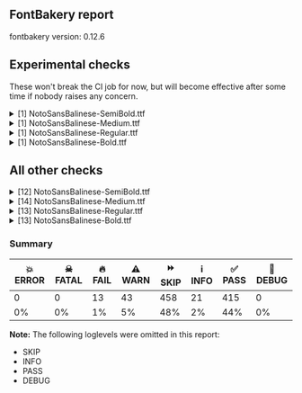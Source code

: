 ## FontBakery report

fontbakery version: 0.12.6



## Experimental checks

These won't break the CI job for now, but will become effective after some time if nobody raises any concern.


<details><summary>[1] NotoSansBalinese-SemiBold.ttf</summary>
<div>
<details>
    <summary>⚠️ <b>WARN</b> Validate location, size and resolution of article images. <a href="https://fontbakery.readthedocs.io/en/stable/fontbakery/checks/googlefonts.article.html#"></a></summary>
    <div>







* ⚠️ **WARN** <p>Family metadata at fonts/NotoSansBalinese/googlefonts/ttf does not have an article.</p>
 [code: lacks-article]



</div>
</details>
</div>
</details>

<details><summary>[1] NotoSansBalinese-Medium.ttf</summary>
<div>
<details>
    <summary>⚠️ <b>WARN</b> Validate location, size and resolution of article images. <a href="https://fontbakery.readthedocs.io/en/stable/fontbakery/checks/googlefonts.article.html#"></a></summary>
    <div>







* ⚠️ **WARN** <p>Family metadata at fonts/NotoSansBalinese/googlefonts/ttf does not have an article.</p>
 [code: lacks-article]



</div>
</details>
</div>
</details>

<details><summary>[1] NotoSansBalinese-Regular.ttf</summary>
<div>
<details>
    <summary>⚠️ <b>WARN</b> Validate location, size and resolution of article images. <a href="https://fontbakery.readthedocs.io/en/stable/fontbakery/checks/googlefonts.article.html#"></a></summary>
    <div>







* ⚠️ **WARN** <p>Family metadata at fonts/NotoSansBalinese/googlefonts/ttf does not have an article.</p>
 [code: lacks-article]



</div>
</details>
</div>
</details>

<details><summary>[1] NotoSansBalinese-Bold.ttf</summary>
<div>
<details>
    <summary>⚠️ <b>WARN</b> Validate location, size and resolution of article images. <a href="https://fontbakery.readthedocs.io/en/stable/fontbakery/checks/googlefonts.article.html#"></a></summary>
    <div>







* ⚠️ **WARN** <p>Family metadata at fonts/NotoSansBalinese/googlefonts/ttf does not have an article.</p>
 [code: lacks-article]



</div>
</details>
</div>
</details>




## All other checks



<details><summary>[12] NotoSansBalinese-SemiBold.ttf</summary>
<div>
<details>
    <summary>🔥 <b>FAIL</b> Checking OS/2 usWinAscent & usWinDescent. <a href="https://fontbakery.readthedocs.io/en/stable/fontbakery/checks/universal.html#"></a></summary>
    <div>







* 🔥 **FAIL** <p>OS/2.usWinAscent value should be equal or greater than 1381, but got 1363 instead</p>
 [code: ascent]



</div>
</details>

<details>
    <summary>🔥 <b>FAIL</b> Shapes languages in all GF glyphsets. <a href="https://fontbakery.readthedocs.io/en/stable/fontbakery/checks/googlefonts.glyphset.html#"></a></summary>
    <div>







* 🔥 **FAIL** <p>GF_Latin_Core glyphset:</p>
<table>
<thead>
<tr>
<th align="left">Language</th>
<th align="left">FAIL messages</th>
</tr>
</thead>
<tbody>
<tr>
<td align="left">nl_Latn (Dutch)</td>
<td align="left">Shaper didn't attach acutecomb to uni0237</td>
</tr>
<tr>
<td align="left">^</td>
<td align="left">Shaper didn't attach acutecomb to J</td>
</tr>
</tbody>
</table>
 [code: failed-language-shaping]



</div>
</details>

<details>
    <summary>🔥 <b>FAIL</b> Check for presence of an ARTICLE.en_us.html file <a href="https://fontbakery.readthedocs.io/en/stable/fontbakery/checks/googlefonts.description.html#"></a></summary>
    <div>







* 🔥 **FAIL** <p>This is a Noto font but it lacks an ARTICLE.en_us.html file.</p>
 [code: missing-article]



* 🔥 **FAIL** <p>This is a Noto font but it lacks a DESCRIPTION.en_us.html file.</p>
 [code: missing-description]



</div>
</details>

<details>
    <summary>⚠️ <b>WARN</b> Check mark characters are in GDEF mark glyph class. <a href="https://fontbakery.readthedocs.io/en/stable/fontbakery/checks/opentype.gdef.html#"></a></summary>
    <div>







* ⚠️ **WARN** <p>The following mark characters could be in the GDEF mark glyph class:
uni1B3C (U+1B3C)</p>
 [code: mark-chars]



</div>
</details>

<details>
    <summary>⚠️ <b>WARN</b> Check if each glyph has the recommended amount of contours. <a href="https://fontbakery.readthedocs.io/en/stable/fontbakery/checks/universal.html#"></a></summary>
    <div>







* ⚠️ **WARN** <p>This check inspects the glyph outlines and detects the total number of contours in each of them. The expected values are infered from the typical ammounts of contours observed in a large collection of reference font families. The divergences listed below may simply indicate a significantly different design on some of your glyphs. On the other hand, some of these may flag actual bugs in the font such as glyphs mapped to an incorrect codepoint. Please consider reviewing the design and codepoint assignment of these to make sure they are correct.</p>
<p>The following glyphs do not have the recommended number of contours:</p>
<pre><code>- Glyph name: aogonek	Contours detected: 3	Expected: 2

- Glyph name: uogonek	Contours detected: 2	Expected: 1

- Glyph name: aogonek	Contours detected: 3	Expected: 2

- Glyph name: uogonek	Contours detected: 2	Expected: 1
</code></pre>
 [code: contour-count]



</div>
</details>

<details>
    <summary>⚠️ <b>WARN</b> Check math signs have the same width. <a href="https://fontbakery.readthedocs.io/en/stable/fontbakery/checks/universal.html#"></a></summary>
    <div>







* ⚠️ **WARN** <p>The most common width is 572 among a set of 6 math glyphs.
The following math glyphs have a different width, though:</p>
<p>Width = 322:
minus</p>
 [code: width-outliers]



</div>
</details>

<details>
    <summary>⚠️ <b>WARN</b> Check font contains no unreachable glyphs <a href="https://fontbakery.readthedocs.io/en/stable/fontbakery/checks/universal.html#"></a></summary>
    <div>







* ⚠️ **WARN** <p>The following glyphs could not be reached by codepoint or substitution rules:</p>
<pre><code>- _128

- cereg2

- cereg3

- cereg5

- nonmarkingreturn

- uni1B1A.2.nya

- uni1B3A.5

- uni1B3E001
</code></pre>
 [code: unreachable-glyphs]



</div>
</details>

<details>
    <summary>⚠️ <b>WARN</b> Do any segments have colinear vectors? <a href="https://fontbakery.readthedocs.io/en/stable/fontbakery/checks/outline.html#"></a></summary>
    <div>







* ⚠️ **WARN** <p>The following glyphs have colinear vectors:</p>
<pre><code>* uni1B16 (U+1B16): L&lt;&lt;1044.0,-10.0&gt;--&lt;1044.0,-10.0&gt;&gt; -&gt; L&lt;&lt;1044.0,-10.0&gt;--&lt;1044.0,-10.0&gt;&gt;

* uni1B16.ra: L&lt;&lt;1295.0,-10.0&gt;--&lt;1295.0,-10.0&gt;&gt; -&gt; L&lt;&lt;1295.0,-10.0&gt;--&lt;1295.0,-10.0&gt;&gt;

* uni1B18 (U+1B18): L&lt;&lt;626.0,-10.0&gt;--&lt;626.0,-10.0&gt;&gt; -&gt; L&lt;&lt;626.0,-10.0&gt;--&lt;626.0,-10.0&gt;&gt;

* uni1B18.ra: L&lt;&lt;910.0,-10.0&gt;--&lt;910.0,-10.0&gt;&gt; -&gt; L&lt;&lt;910.0,-10.0&gt;--&lt;910.0,-10.0&gt;&gt;

* uni1B1B.conj.td: L&lt;&lt;328.0,230.0&gt;--&lt;328.0,230.0&gt;&gt; -&gt; L&lt;&lt;328.0,230.0&gt;--&lt;328.0,230.0&gt;&gt;

* uni1B1E (U+1B1E): L&lt;&lt;368.0,0.0&gt;--&lt;368.0,0.0&gt;&gt; -&gt; L&lt;&lt;368.0,0.0&gt;--&lt;368.0,0.0&gt;&gt;

* uni1B1E.ra: L&lt;&lt;639.0,0.0&gt;--&lt;639.0,0.0&gt;&gt; -&gt; L&lt;&lt;639.0,0.0&gt;--&lt;639.0,0.0&gt;&gt;

* uni1B24 (U+1B24): L&lt;&lt;652.0,546.0&gt;--&lt;652.0,546.0&gt;&gt; -&gt; L&lt;&lt;652.0,546.0&gt;--&lt;652.0,546.0&gt;&gt;

* uni1B24.ra: L&lt;&lt;1004.0,546.0&gt;--&lt;1004.0,546.0&gt;&gt; -&gt; L&lt;&lt;1004.0,546.0&gt;--&lt;1004.0,546.0&gt;&gt;

* uni1B24.td: L&lt;&lt;644.0,546.0&gt;--&lt;644.0,546.0&gt;&gt; -&gt; L&lt;&lt;644.0,546.0&gt;--&lt;644.0,546.0&gt;&gt;

* uni1B2D (U+1B2D): L&lt;&lt;575.0,546.0&gt;--&lt;575.0,546.0&gt;&gt; -&gt; L&lt;&lt;575.0,546.0&gt;--&lt;575.0,546.0&gt;&gt;

* uni1B2D.ra: L&lt;&lt;872.0,546.0&gt;--&lt;872.0,546.0&gt;&gt; -&gt; L&lt;&lt;872.0,546.0&gt;--&lt;872.0,546.0&gt;&gt;

* uni1B2E.td: L&lt;&lt;380.0,0.0&gt;--&lt;380.0,0.0&gt;&gt; -&gt; L&lt;&lt;380.0,0.0&gt;--&lt;380.0,0.0&gt;&gt;
</code></pre>
 [code: found-colinear-vectors]



</div>
</details>

<details>
    <summary>⚠️ <b>WARN</b> Do outlines contain any jaggy segments? <a href="https://fontbakery.readthedocs.io/en/stable/fontbakery/checks/outline.html#"></a></summary>
    <div>







* ⚠️ **WARN** <p>The following glyphs have jaggy segments:</p>
<pre><code>* W (U+0057): B&lt;&lt;258.0,184.5&gt;-&lt;264.0,152.0&gt;-&lt;267.0,127.0&gt;&gt;/B&lt;&lt;267.0,127.0&gt;-&lt;270.0,153.0&gt;-&lt;276.0,185.5&gt;&gt; = 13.424718067808929

* W (U+0057): B&lt;&lt;678.0,183.5&gt;-&lt;684.0,151.0&gt;-&lt;687.0,127.0&gt;&gt;/B&lt;&lt;687.0,127.0&gt;-&lt;690.0,152.0&gt;-&lt;696.0,184.5&gt;&gt; = 13.967789761532726

* Wacute (U+1E82): B&lt;&lt;258.0,184.5&gt;-&lt;264.0,152.0&gt;-&lt;267.0,127.0&gt;&gt;/B&lt;&lt;267.0,127.0&gt;-&lt;270.0,153.0&gt;-&lt;276.0,185.5&gt;&gt; = 13.424718067808929

* Wacute (U+1E82): B&lt;&lt;678.0,183.5&gt;-&lt;684.0,151.0&gt;-&lt;687.0,127.0&gt;&gt;/B&lt;&lt;687.0,127.0&gt;-&lt;690.0,152.0&gt;-&lt;696.0,184.5&gt;&gt; = 13.967789761532726

* Wcircumflex (U+0174): B&lt;&lt;258.0,184.5&gt;-&lt;264.0,152.0&gt;-&lt;267.0,127.0&gt;&gt;/B&lt;&lt;267.0,127.0&gt;-&lt;270.0,153.0&gt;-&lt;276.0,185.5&gt;&gt; = 13.424718067808929

* Wcircumflex (U+0174): B&lt;&lt;678.0,183.5&gt;-&lt;684.0,151.0&gt;-&lt;687.0,127.0&gt;&gt;/B&lt;&lt;687.0,127.0&gt;-&lt;690.0,152.0&gt;-&lt;696.0,184.5&gt;&gt; = 13.967789761532726

* Wdieresis (U+1E84): B&lt;&lt;258.0,184.5&gt;-&lt;264.0,152.0&gt;-&lt;267.0,127.0&gt;&gt;/B&lt;&lt;267.0,127.0&gt;-&lt;270.0,153.0&gt;-&lt;276.0,185.5&gt;&gt; = 13.424718067808929

* Wdieresis (U+1E84): B&lt;&lt;678.0,183.5&gt;-&lt;684.0,151.0&gt;-&lt;687.0,127.0&gt;&gt;/B&lt;&lt;687.0,127.0&gt;-&lt;690.0,152.0&gt;-&lt;696.0,184.5&gt;&gt; = 13.967789761532726

* Wgrave (U+1E80): B&lt;&lt;258.0,184.5&gt;-&lt;264.0,152.0&gt;-&lt;267.0,127.0&gt;&gt;/B&lt;&lt;267.0,127.0&gt;-&lt;270.0,153.0&gt;-&lt;276.0,185.5&gt;&gt; = 13.424718067808929

* Wgrave (U+1E80): B&lt;&lt;678.0,183.5&gt;-&lt;684.0,151.0&gt;-&lt;687.0,127.0&gt;&gt;/B&lt;&lt;687.0,127.0&gt;-&lt;690.0,152.0&gt;-&lt;696.0,184.5&gt;&gt; = 13.967789761532726

* uni1B30.td: B&lt;&lt;758.0,493.5&gt;-&lt;796.0,465.0&gt;-&lt;821.0,414.0&gt;&gt;/L&lt;&lt;821.0,414.0&gt;--&lt;820.0,416.0&gt;&gt; = 0.45113854678600357
</code></pre>
 [code: found-jaggy-segments]



</div>
</details>

<details>
    <summary>⚠️ <b>WARN</b> Ensure soft_dotted characters lose their dot when combined with marks that replace the dot. <a href="https://fontbakery.readthedocs.io/en/stable/fontbakery/checks/shaping.html#"></a></summary>
    <div>







* ⚠️ **WARN** <p>The dot of soft dotted characters used in orthographies <em>must</em> disappear in the following strings: į̀ į́ į̂ į̃ į̄ į̌</p>
<p>The dot of soft dotted characters <em>should</em> disappear in other cases, for example: į̆ į̇ į̈ į̊ į̋ į̦̀ į̦́ į̦̂ į̦̃ į̦̄ į̦̆ į̦̇ į̦̈ į̦̊ į̦̋ į̦̌ į̧̀ į̧́ į̧̂ į̧̃</p>
<p>Your font fully covers the following languages that require the soft-dotted feature: Lithuanian (Latn, 2,357,094 speakers).</p>
<p>Your font does <em>not</em> cover the following languages that require the soft-dotted feature: Mfumte (Latn, 79,000 speakers), Nzakara (Latn, 50,000 speakers), Kpelle, Guinea (Latn, 622,000 speakers), Ejagham (Latn, 120,000 speakers), Igbo (Latn, 27,823,640 speakers), Vute (Latn, 21,000 speakers), Sar (Latn, 500,000 speakers), Dan (Latn, 1,099,244 speakers), Dutch (Latn, 31,709,104 speakers), South Central Banda (Latn, 244,000 speakers), Aghem (Latn, 38,843 speakers), Kom (Latn, 360,685 speakers), Avokaya (Latn, 100,000 speakers), Cicipu (Latn, 44,000 speakers), Makaa (Latn, 221,000 speakers), Lugbara (Latn, 2,200,000 speakers), Southern Kisi (Latn, 360,000 speakers), Ekpeye (Latn, 226,000 speakers), Belarusian (Cyrl, 10,064,517 speakers), Bete-Bendi (Latn, 100,000 speakers), Ma’di (Latn, 584,000 speakers), Gulay (Latn, 250,478 speakers), Navajo (Latn, 166,319 speakers), Mango (Latn, 77,000 speakers), Zapotec (Latn, 490,000 speakers), Mundani (Latn, 34,000 speakers), Ebira (Latn, 2,200,000 speakers), Nateni (Latn, 100,000 speakers), Ijo, Southeast (Latn, 2,471,000 speakers), Fur (Latn, 1,230,163 speakers), Ngbaka (Latn, 1,020,000 speakers), Ukrainian (Cyrl, 29,273,587 speakers), Basaa (Latn, 332,940 speakers), Dii (Latn, 71,000 speakers), Bafut (Latn, 158,146 speakers), Koonzime (Latn, 40,000 speakers), Yala (Latn, 200,000 speakers).</p>
 [code: soft-dotted]



</div>
</details>

<details>
    <summary>⚠️ <b>WARN</b> Check for codepoints not covered by METADATA subsets. <a href="https://fontbakery.readthedocs.io/en/stable/fontbakery/checks/googlefonts.subsets.html#"></a></summary>
    <div>







* ⚠️ **WARN** <p>The following codepoints supported by the font are not covered by
any subsets defined in the font's metadata file, and will never
be served. You can solve this by either manually adding additional
subset declarations to METADATA.pb, or by editing the glyphset
definitions.</p>
<ul>
<li>U+02C7 CARON: try adding one of: yi, tifinagh, canadian-aboriginal</li>
<li>U+02C9 MODIFIER LETTER MACRON: not included in any glyphset definition</li>
<li>U+02D8 BREVE: try adding one of: yi, canadian-aboriginal</li>
<li>U+02D9 DOT ABOVE: try adding one of: yi, canadian-aboriginal</li>
<li>U+02DB OGONEK: try adding one of: yi, canadian-aboriginal</li>
<li>U+02DD DOUBLE ACUTE ACCENT: not included in any glyphset definition</li>
<li>U+0302 COMBINING CIRCUMFLEX ACCENT: try adding one of: tifinagh, cherokee, coptic, math</li>
<li>U+0306 COMBINING BREVE: try adding one of: old-permic, tifinagh</li>
<li>U+0307 COMBINING DOT ABOVE: try adding one of: tifinagh, malayalam, canadian-aboriginal, old-permic, syriac, tai-le, math, coptic</li>
<li>U+030A COMBINING RING ABOVE: try adding syriac</li>
<li>U+030B COMBINING DOUBLE ACUTE ACCENT: try adding one of: osage, cherokee</li>
<li>U+030C COMBINING CARON: try adding one of: cherokee, tai-le</li>
<li>U+0326 COMBINING COMMA BELOW: not included in any glyphset definition</li>
<li>U+0327 COMBINING CEDILLA: not included in any glyphset definition</li>
<li>U+0328 COMBINING OGONEK: not included in any glyphset definition</li>
</ul>
<p>Or you can add the above codepoints to one of the subsets supported by the font: <code>balinese</code>, <code>latin</code>, <code>latin-ext</code></p>
 [code: unreachable-subsetting]



</div>
</details>

<details>
    <summary>⚠️ <b>WARN</b> Ensure fonts have ScriptLangTags declared on the 'meta' table. <a href="https://fontbakery.readthedocs.io/en/stable/fontbakery/checks/googlefonts.meta.html#"></a></summary>
    <div>







* ⚠️ **WARN** <p>This font file does not have a 'meta' table.</p>
 [code: lacks-meta-table]



</div>
</details>
</div>
</details>

<details><summary>[14] NotoSansBalinese-Medium.ttf</summary>
<div>
<details>
    <summary>🔥 <b>FAIL</b> Checking OS/2 usWinAscent & usWinDescent. <a href="https://fontbakery.readthedocs.io/en/stable/fontbakery/checks/universal.html#"></a></summary>
    <div>







* 🔥 **FAIL** <p>OS/2.usWinAscent value should be equal or greater than 1381, but got 1363 instead</p>
 [code: ascent]



</div>
</details>

<details>
    <summary>🔥 <b>FAIL</b> Shapes languages in all GF glyphsets. <a href="https://fontbakery.readthedocs.io/en/stable/fontbakery/checks/googlefonts.glyphset.html#"></a></summary>
    <div>







* 🔥 **FAIL** <p>GF_Latin_Core glyphset:</p>
<table>
<thead>
<tr>
<th align="left">Language</th>
<th align="left">FAIL messages</th>
</tr>
</thead>
<tbody>
<tr>
<td align="left">nl_Latn (Dutch)</td>
<td align="left">Shaper didn't attach acutecomb to uni0237</td>
</tr>
<tr>
<td align="left">^</td>
<td align="left">Shaper didn't attach acutecomb to J</td>
</tr>
</tbody>
</table>
 [code: failed-language-shaping]



</div>
</details>

<details>
    <summary>🔥 <b>FAIL</b> Check for presence of an ARTICLE.en_us.html file <a href="https://fontbakery.readthedocs.io/en/stable/fontbakery/checks/googlefonts.description.html#"></a></summary>
    <div>







* 🔥 **FAIL** <p>This is a Noto font but it lacks an ARTICLE.en_us.html file.</p>
 [code: missing-article]



* 🔥 **FAIL** <p>This is a Noto font but it lacks a DESCRIPTION.en_us.html file.</p>
 [code: missing-description]



</div>
</details>

<details>
    <summary>⚠️ <b>WARN</b> Check mark characters are in GDEF mark glyph class. <a href="https://fontbakery.readthedocs.io/en/stable/fontbakery/checks/opentype.gdef.html#"></a></summary>
    <div>







* ⚠️ **WARN** <p>The following mark characters could be in the GDEF mark glyph class:
uni1B3C (U+1B3C)</p>
 [code: mark-chars]



</div>
</details>

<details>
    <summary>⚠️ <b>WARN</b> Check if each glyph has the recommended amount of contours. <a href="https://fontbakery.readthedocs.io/en/stable/fontbakery/checks/universal.html#"></a></summary>
    <div>







* ⚠️ **WARN** <p>This check inspects the glyph outlines and detects the total number of contours in each of them. The expected values are infered from the typical ammounts of contours observed in a large collection of reference font families. The divergences listed below may simply indicate a significantly different design on some of your glyphs. On the other hand, some of these may flag actual bugs in the font such as glyphs mapped to an incorrect codepoint. Please consider reviewing the design and codepoint assignment of these to make sure they are correct.</p>
<p>The following glyphs do not have the recommended number of contours:</p>
<pre><code>- Glyph name: aogonek	Contours detected: 3	Expected: 2

- Glyph name: uogonek	Contours detected: 2	Expected: 1

- Glyph name: aogonek	Contours detected: 3	Expected: 2

- Glyph name: uogonek	Contours detected: 2	Expected: 1
</code></pre>
 [code: contour-count]



</div>
</details>

<details>
    <summary>⚠️ <b>WARN</b> Check math signs have the same width. <a href="https://fontbakery.readthedocs.io/en/stable/fontbakery/checks/universal.html#"></a></summary>
    <div>







* ⚠️ **WARN** <p>The most common width is 572 among a set of 6 math glyphs.
The following math glyphs have a different width, though:</p>
<p>Width = 322:
minus</p>
 [code: width-outliers]



</div>
</details>

<details>
    <summary>⚠️ <b>WARN</b> Check font contains no unreachable glyphs <a href="https://fontbakery.readthedocs.io/en/stable/fontbakery/checks/universal.html#"></a></summary>
    <div>







* ⚠️ **WARN** <p>The following glyphs could not be reached by codepoint or substitution rules:</p>
<pre><code>- _128

- cereg2

- cereg3

- cereg5

- nonmarkingreturn

- uni1B1A.2.nya

- uni1B3A.5

- uni1B3E001
</code></pre>
 [code: unreachable-glyphs]



</div>
</details>

<details>
    <summary>⚠️ <b>WARN</b> Are there any misaligned on-curve points? <a href="https://fontbakery.readthedocs.io/en/stable/fontbakery/checks/outline.html#"></a></summary>
    <div>







* ⚠️ **WARN** <p>The following glyphs have on-curve points which have potentially incorrect y coordinates:</p>
<pre><code>* uni1B1D (U+1B1D): X=322.0,Y=1.0 (should be at baseline 0?)

* uni1B45 (U+1B45): X=597.0,Y=-2.0 (should be at baseline 0?)

* uni1B48 (U+1B48): X=323.0,Y=2.0 (should be at baseline 0?)

* uni1B5A (U+1B5A): X=134.0,Y=1.0 (should be at baseline 0?)

* uni1B63 (U+1B63): X=163.0,Y=1.5 (should be at baseline 0?)

* uni1B7D (U+1B7D): X=684.0,Y=-0.5 (should be at baseline 0?)

* uni1B341B36: X=-714.0,Y=702.0 (should be at cap-height 700?)

* uni1B341B36: X=-574.5,Y=702.0 (should be at cap-height 700?)

* uni1B341B361B03: X=-755.0,Y=698.0 (should be at cap-height 700?)

* uni1B341B361B03: X=-755.0,Y=698.0 (should be at cap-height 700?)

* uni1B361B00: X=-438.0,Y=699.5 (should be at cap-height 700?)

* uni1B371B00: X=-438.0,Y=699.5 (should be at cap-height 700?)

* uni1B371B03: X=-699.0,Y=698.0 (should be at cap-height 700?)

* uni1B371B03: X=-699.0,Y=698.0 (should be at cap-height 700?)

* uni1B371B03: X=-485.0,Y=699.0 (should be at cap-height 700?)

* uni1B23.conj: X=-160.0,Y=1.0 (should be at baseline 0?)

* uni1B23.conj: X=-60.0,Y=1.0 (should be at baseline 0?)

* uni1B2F.conj.1: X=-160.0,Y=1.0 (should be at baseline 0?)

* uni1B2F.conj.1: X=-60.0,Y=1.0 (should be at baseline 0?)

* uni1B1D.td: X=340.0,Y=1.0 (should be at baseline 0?)

* uni1B45.td: X=590.0,Y=1.0 (should be at baseline 0?)

* uni1B47.td: X=484.0,Y=-1.0 (should be at baseline 0?)

* uni1B1D.ra: X=590.0,Y=1.0 (should be at baseline 0?)

* uni1B45.ra: X=849.0,Y=1.0 (should be at baseline 0?)

* uni1B48.ra: X=592.0,Y=2.0 (should be at baseline 0?)

* uni1E9E (U+1E9E): X=341.0,Y=-1.5 (should be at baseline 0?)

* S (U+0053): X=137.5,Y=-0.5 (should be at baseline 0?)

* Sacute (U+015A): X=137.5,Y=-0.5 (should be at baseline 0?)

* Scaron (U+0160): X=137.5,Y=-0.5 (should be at baseline 0?)

* Scedilla (U+015E): X=137.5,Y=-0.5 (should be at baseline 0?)

* uni0218 (U+0218): X=137.5,Y=-0.5 (should be at baseline 0?)

* a (U+0061): X=188.5,Y=535.5 (should be at x-height 536?)

* abreve (U+0103): X=215.0,Y=698.5 (should be at cap-height 700?)

* abreve (U+0103): X=355.0,Y=699.5 (should be at cap-height 700?)

* ae (U+00E6): X=726.5,Y=-1.0 (should be at baseline 0?)

* at (U+0040): X=553.0,Y=1.0 (should be at baseline 0?)

* breve (U+02D8): X=135.0,Y=698.5 (should be at cap-height 700?)

* breve (U+02D8): X=275.0,Y=699.5 (should be at cap-height 700?)

* uni0306 (U+0306): X=-71.0,Y=698.5 (should be at cap-height 700?)

* uni0306 (U+0306): X=69.0,Y=699.5 (should be at cap-height 700?)

* c (U+0063): X=384.0,Y=-2.0 (should be at baseline 0?)

* cacute (U+0107): X=384.0,Y=-2.0 (should be at baseline 0?)

* ccaron (U+010D): X=384.0,Y=-2.0 (should be at baseline 0?)

* ccedilla (U+00E7): X=384.0,Y=-2.0 (should be at baseline 0?)

* cdotaccent (U+010B): X=384.0,Y=-2.0 (should be at baseline 0?)

* e (U+0065): X=416.0,Y=-1.0 (should be at baseline 0?)

* eacute (U+00E9): X=416.0,Y=-1.0 (should be at baseline 0?)

* ecaron (U+011B): X=416.0,Y=-1.0 (should be at baseline 0?)

* ecircumflex (U+00EA): X=416.0,Y=-1.0 (should be at baseline 0?)

* edieresis (U+00EB): X=416.0,Y=-1.0 (should be at baseline 0?)

* edotaccent (U+0117): X=416.0,Y=-1.0 (should be at baseline 0?)

* egrave (U+00E8): X=416.0,Y=-1.0 (should be at baseline 0?)

* emacron (U+0113): X=416.0,Y=-1.0 (should be at baseline 0?)

* Euro (U+20AC): X=470.5,Y=-1.5 (should be at baseline 0?)

* gbreve (U+011F): X=230.0,Y=698.5 (should be at cap-height 700?)

* gbreve (U+011F): X=370.0,Y=699.5 (should be at cap-height 700?)

* germandbls (U+00DF): X=334.0,Y=-1.5 (should be at baseline 0?)

* nine (U+0039): X=95.0,Y=-1.0 (should be at baseline 0?)

* oe (U+0153): X=799.5,Y=-1.0 (should be at baseline 0?)

* questiondown (U+00BF): X=127.0,Y=1.0 (should be at baseline 0?)

* questiondown (U+00BF): X=27.0,Y=-2.0 (should be at baseline 0?)

* s (U+0073): X=125.0,Y=-1.5 (should be at baseline 0?)

* sacute (U+015B): X=125.0,Y=-1.5 (should be at baseline 0?)

* scaron (U+0161): X=125.0,Y=-1.5 (should be at baseline 0?)

* scedilla (U+015F): X=125.0,Y=-1.5 (should be at baseline 0?)

* uni0219 (U+0219): X=125.0,Y=-1.5 (should be at baseline 0?)

* six (U+0036): X=243.5,Y=699.5 (should be at cap-height 700?)

* three (U+0033): X=136.0,Y=-1.0 (should be at baseline 0?)

* w (U+0077): X=280.0,Y=1.0 (should be at baseline 0?)

* w (U+0077): X=160.0,Y=1.0 (should be at baseline 0?)

* w (U+0077): X=647.0,Y=1.0 (should be at baseline 0?)

* w (U+0077): X=524.0,Y=1.0 (should be at baseline 0?)

* wacute (U+1E83): X=280.0,Y=1.0 (should be at baseline 0?)

* wacute (U+1E83): X=160.0,Y=1.0 (should be at baseline 0?)

* wacute (U+1E83): X=647.0,Y=1.0 (should be at baseline 0?)

* wacute (U+1E83): X=524.0,Y=1.0 (should be at baseline 0?)

* wcircumflex (U+0175): X=280.0,Y=1.0 (should be at baseline 0?)

* wcircumflex (U+0175): X=160.0,Y=1.0 (should be at baseline 0?)

* wcircumflex (U+0175): X=647.0,Y=1.0 (should be at baseline 0?)

* wcircumflex (U+0175): X=524.0,Y=1.0 (should be at baseline 0?)

* wdieresis (U+1E85): X=280.0,Y=1.0 (should be at baseline 0?)

* wdieresis (U+1E85): X=160.0,Y=1.0 (should be at baseline 0?)

* wdieresis (U+1E85): X=647.0,Y=1.0 (should be at baseline 0?)

* wdieresis (U+1E85): X=524.0,Y=1.0 (should be at baseline 0?)

* wgrave (U+1E81): X=280.0,Y=1.0 (should be at baseline 0?)

* wgrave (U+1E81): X=160.0,Y=1.0 (should be at baseline 0?)

* wgrave (U+1E81): X=647.0,Y=1.0 (should be at baseline 0?)

* wgrave (U+1E81): X=524.0,Y=1.0 (should be at baseline 0?)
</code></pre>
 [code: found-misalignments]



</div>
</details>

<details>
    <summary>⚠️ <b>WARN</b> Do any segments have colinear vectors? <a href="https://fontbakery.readthedocs.io/en/stable/fontbakery/checks/outline.html#"></a></summary>
    <div>







* ⚠️ **WARN** <p>The following glyphs have colinear vectors:</p>
<pre><code>* uni1B16 (U+1B16): L&lt;&lt;996.0,-10.0&gt;--&lt;996.0,-10.0&gt;&gt; -&gt; L&lt;&lt;996.0,-10.0&gt;--&lt;996.0,-10.0&gt;&gt;

* uni1B16.ra: L&lt;&lt;1236.0,-10.0&gt;--&lt;1236.0,-10.0&gt;&gt; -&gt; L&lt;&lt;1236.0,-10.0&gt;--&lt;1236.0,-10.0&gt;&gt;

* uni1B1B.conj.td: L&lt;&lt;299.0,242.0&gt;--&lt;299.0,242.0&gt;&gt; -&gt; L&lt;&lt;299.0,242.0&gt;--&lt;299.0,242.0&gt;&gt;

* uni1B1E (U+1B1E): L&lt;&lt;364.0,0.0&gt;--&lt;364.0,0.0&gt;&gt; -&gt; L&lt;&lt;364.0,0.0&gt;--&lt;364.0,0.0&gt;&gt;

* uni1B1E.ra: L&lt;&lt;618.0,0.0&gt;--&lt;618.0,0.0&gt;&gt; -&gt; L&lt;&lt;618.0,0.0&gt;--&lt;618.0,0.0&gt;&gt;

* uni1B24 (U+1B24): L&lt;&lt;641.0,546.0&gt;--&lt;641.0,546.0&gt;&gt; -&gt; L&lt;&lt;641.0,546.0&gt;--&lt;641.0,546.0&gt;&gt;

* uni1B24.ra: L&lt;&lt;973.0,546.0&gt;--&lt;973.0,546.0&gt;&gt; -&gt; L&lt;&lt;973.0,546.0&gt;--&lt;973.0,546.0&gt;&gt;

* uni1B24.td: L&lt;&lt;627.0,546.0&gt;--&lt;627.0,546.0&gt;&gt; -&gt; L&lt;&lt;627.0,546.0&gt;--&lt;627.0,546.0&gt;&gt;

* uni1B29 (U+1B29): L&lt;&lt;368.0,89.0&gt;--&lt;368.0,89.0&gt;&gt; -&gt; L&lt;&lt;368.0,89.0&gt;--&lt;368.0,89.0&gt;&gt;

* uni1B29 (U+1B29): L&lt;&lt;368.0,89.0&gt;--&lt;368.0,89.0&gt;&gt; -&gt; L&lt;&lt;368.0,89.0&gt;--&lt;414.0,89.0&gt;&gt;

* uni1B29.ra: L&lt;&lt;670.0,89.0&gt;--&lt;670.0,89.0&gt;&gt; -&gt; L&lt;&lt;670.0,89.0&gt;--&lt;671.0,89.0&gt;&gt;

* uni1B29.ra: L&lt;&lt;670.0,89.0&gt;--&lt;671.0,89.0&gt;&gt; -&gt; L&lt;&lt;671.0,89.0&gt;--&lt;716.0,89.0&gt;&gt;

* uni1B2D (U+1B2D): L&lt;&lt;566.0,546.0&gt;--&lt;566.0,546.0&gt;&gt; -&gt; L&lt;&lt;566.0,546.0&gt;--&lt;567.0,546.0&gt;&gt;

* uni1B2D (U+1B2D): L&lt;&lt;566.0,546.0&gt;--&lt;567.0,546.0&gt;&gt; -&gt; L&lt;&lt;567.0,546.0&gt;--&lt;567.0,546.0&gt;&gt;

* uni1B2D (U+1B2D): L&lt;&lt;567.0,546.0&gt;--&lt;567.0,546.0&gt;&gt; -&gt; L&lt;&lt;567.0,546.0&gt;--&lt;567.0,546.0&gt;&gt;

* uni1B2D.ra: L&lt;&lt;833.0,546.0&gt;--&lt;833.0,546.0&gt;&gt; -&gt; L&lt;&lt;833.0,546.0&gt;--&lt;834.0,546.0&gt;&gt;

* uni1B2D.ra: L&lt;&lt;833.0,546.0&gt;--&lt;834.0,546.0&gt;&gt; -&gt; L&lt;&lt;834.0,546.0&gt;--&lt;834.0,546.0&gt;&gt;

* uni1B2D.ra: L&lt;&lt;834.0,546.0&gt;--&lt;834.0,546.0&gt;&gt; -&gt; L&lt;&lt;834.0,546.0&gt;--&lt;834.0,546.0&gt;&gt;

* uni1B2E.td: L&lt;&lt;357.0,0.0&gt;--&lt;357.0,0.0&gt;&gt; -&gt; L&lt;&lt;357.0,0.0&gt;--&lt;357.0,0.0&gt;&gt;

* uni1B31.conj.td: L&lt;&lt;374.0,179.0&gt;--&lt;374.0,185.0&gt;&gt; -&gt; L&lt;&lt;374.0,185.0&gt;--&lt;374.0,244.0&gt;&gt;

* uni1B45.td: L&lt;&lt;992.0,263.0&gt;--&lt;992.0,260.0&gt;&gt; -&gt; L&lt;&lt;992.0,260.0&gt;--&lt;992.0,0.0&gt;&gt;
</code></pre>
 [code: found-colinear-vectors]



</div>
</details>

<details>
    <summary>⚠️ <b>WARN</b> Do outlines contain any jaggy segments? <a href="https://fontbakery.readthedocs.io/en/stable/fontbakery/checks/outline.html#"></a></summary>
    <div>







* ⚠️ **WARN** <p>The following glyphs have jaggy segments:</p>
<pre><code>* W (U+0057): B&lt;&lt;476.0,548.5&gt;-&lt;470.0,575.0&gt;-&lt;468.0,587.0&gt;&gt;/B&lt;&lt;468.0,587.0&gt;-&lt;467.0,575.0&gt;-&lt;462.0,548.5&gt;&gt; = 14.22596389875178

* Wacute (U+1E82): B&lt;&lt;476.0,548.5&gt;-&lt;470.0,575.0&gt;-&lt;468.0,587.0&gt;&gt;/B&lt;&lt;468.0,587.0&gt;-&lt;467.0,575.0&gt;-&lt;462.0,548.5&gt;&gt; = 14.22596389875178

* Wcircumflex (U+0174): B&lt;&lt;476.0,548.5&gt;-&lt;470.0,575.0&gt;-&lt;468.0,587.0&gt;&gt;/B&lt;&lt;468.0,587.0&gt;-&lt;467.0,575.0&gt;-&lt;462.0,548.5&gt;&gt; = 14.22596389875178

* Wdieresis (U+1E84): B&lt;&lt;476.0,548.5&gt;-&lt;470.0,575.0&gt;-&lt;468.0,587.0&gt;&gt;/B&lt;&lt;468.0,587.0&gt;-&lt;467.0,575.0&gt;-&lt;462.0,548.5&gt;&gt; = 14.22596389875178

* Wgrave (U+1E80): B&lt;&lt;476.0,548.5&gt;-&lt;470.0,575.0&gt;-&lt;468.0,587.0&gt;&gt;/B&lt;&lt;468.0,587.0&gt;-&lt;467.0,575.0&gt;-&lt;462.0,548.5&gt;&gt; = 14.22596389875178
</code></pre>
 [code: found-jaggy-segments]



</div>
</details>

<details>
    <summary>⚠️ <b>WARN</b> Do outlines contain any semi-vertical or semi-horizontal lines? <a href="https://fontbakery.readthedocs.io/en/stable/fontbakery/checks/outline.html#"></a></summary>
    <div>







* ⚠️ **WARN** <p>The following glyphs have semi-vertical/semi-horizontal lines:</p>
<pre><code>* uni1B23.conj.ya.td: L&lt;&lt;-115.0,-575.0&gt;--&lt;48.0,-574.0&gt;&gt;

* uni1B23.conj.ya.u: L&lt;&lt;-115.0,-575.0&gt;--&lt;48.0,-574.0&gt;&gt;

* uni1B23.conj.ya.uu: L&lt;&lt;-115.0,-575.0&gt;--&lt;48.0,-574.0&gt;&gt;

* uni1B23.conj.ya: L&lt;&lt;-115.0,-575.0&gt;--&lt;48.0,-574.0&gt;&gt;

* uni1B26.conj.ya.td: L&lt;&lt;-115.0,-575.0&gt;--&lt;48.0,-574.0&gt;&gt;

* uni1B26.conj.ya.u: L&lt;&lt;-115.0,-575.0&gt;--&lt;48.0,-574.0&gt;&gt;

* uni1B26.conj.ya.uu: L&lt;&lt;-115.0,-575.0&gt;--&lt;48.0,-574.0&gt;&gt;

* uni1B26.conj.ya: L&lt;&lt;-115.0,-575.0&gt;--&lt;48.0,-574.0&gt;&gt;

* uni1B2C.conj.2: L&lt;&lt;-115.0,-575.0&gt;--&lt;48.0,-574.0&gt;&gt;

* uni1B2C.conj.td.2: L&lt;&lt;-115.0,-575.0&gt;--&lt;48.0,-574.0&gt;&gt;

* uni1B2C.conj.u.2: L&lt;&lt;-115.0,-575.0&gt;--&lt;48.0,-574.0&gt;&gt;

* uni1B2C.conj.uu.2: L&lt;&lt;-115.0,-575.0&gt;--&lt;48.0,-574.0&gt;&gt;

* uni1B2F.conj.2: L&lt;&lt;-323.0,-575.0&gt;--&lt;-160.0,-574.0&gt;&gt;

* uni1B2F.conj.ya.td: L&lt;&lt;-115.0,-575.0&gt;--&lt;48.0,-574.0&gt;&gt;

* uni1B2F.conj.ya.u: L&lt;&lt;-115.0,-575.0&gt;--&lt;48.0,-574.0&gt;&gt;

* uni1B2F.conj.ya.uu: L&lt;&lt;-115.0,-575.0&gt;--&lt;48.0,-574.0&gt;&gt;

* uni1B2F.conj.ya: L&lt;&lt;-115.0,-575.0&gt;--&lt;48.0,-574.0&gt;&gt;

* uni1B49.conj.ya.td: L&lt;&lt;-115.0,-575.0&gt;--&lt;48.0,-574.0&gt;&gt;

* uni1B49.conj.ya.u: L&lt;&lt;-115.0,-575.0&gt;--&lt;48.0,-574.0&gt;&gt;

* uni1B49.conj.ya.uu: L&lt;&lt;-115.0,-575.0&gt;--&lt;48.0,-574.0&gt;&gt;

* uni1B49.conj.ya: L&lt;&lt;-118.0,-575.0&gt;--&lt;45.0,-574.0&gt;&gt;
</code></pre>
 [code: found-semi-vertical]



</div>
</details>

<details>
    <summary>⚠️ <b>WARN</b> Ensure soft_dotted characters lose their dot when combined with marks that replace the dot. <a href="https://fontbakery.readthedocs.io/en/stable/fontbakery/checks/shaping.html#"></a></summary>
    <div>







* ⚠️ **WARN** <p>The dot of soft dotted characters used in orthographies <em>must</em> disappear in the following strings: į̀ į́ į̂ į̃ į̄ į̌</p>
<p>The dot of soft dotted characters <em>should</em> disappear in other cases, for example: į̆ į̇ į̈ į̊ į̋ į̦̀ į̦́ į̦̂ į̦̃ į̦̄ į̦̆ į̦̇ į̦̈ į̦̊ į̦̋ į̦̌ į̧̀ į̧́ į̧̂ į̧̃</p>
<p>Your font fully covers the following languages that require the soft-dotted feature: Lithuanian (Latn, 2,357,094 speakers).</p>
<p>Your font does <em>not</em> cover the following languages that require the soft-dotted feature: Mfumte (Latn, 79,000 speakers), Nzakara (Latn, 50,000 speakers), Kpelle, Guinea (Latn, 622,000 speakers), Ejagham (Latn, 120,000 speakers), Igbo (Latn, 27,823,640 speakers), Vute (Latn, 21,000 speakers), Sar (Latn, 500,000 speakers), Dan (Latn, 1,099,244 speakers), Dutch (Latn, 31,709,104 speakers), South Central Banda (Latn, 244,000 speakers), Aghem (Latn, 38,843 speakers), Kom (Latn, 360,685 speakers), Avokaya (Latn, 100,000 speakers), Cicipu (Latn, 44,000 speakers), Makaa (Latn, 221,000 speakers), Lugbara (Latn, 2,200,000 speakers), Southern Kisi (Latn, 360,000 speakers), Ekpeye (Latn, 226,000 speakers), Belarusian (Cyrl, 10,064,517 speakers), Bete-Bendi (Latn, 100,000 speakers), Ma’di (Latn, 584,000 speakers), Gulay (Latn, 250,478 speakers), Navajo (Latn, 166,319 speakers), Mango (Latn, 77,000 speakers), Zapotec (Latn, 490,000 speakers), Mundani (Latn, 34,000 speakers), Ebira (Latn, 2,200,000 speakers), Nateni (Latn, 100,000 speakers), Ijo, Southeast (Latn, 2,471,000 speakers), Fur (Latn, 1,230,163 speakers), Ngbaka (Latn, 1,020,000 speakers), Ukrainian (Cyrl, 29,273,587 speakers), Basaa (Latn, 332,940 speakers), Dii (Latn, 71,000 speakers), Bafut (Latn, 158,146 speakers), Koonzime (Latn, 40,000 speakers), Yala (Latn, 200,000 speakers).</p>
 [code: soft-dotted]



</div>
</details>

<details>
    <summary>⚠️ <b>WARN</b> Check for codepoints not covered by METADATA subsets. <a href="https://fontbakery.readthedocs.io/en/stable/fontbakery/checks/googlefonts.subsets.html#"></a></summary>
    <div>







* ⚠️ **WARN** <p>The following codepoints supported by the font are not covered by
any subsets defined in the font's metadata file, and will never
be served. You can solve this by either manually adding additional
subset declarations to METADATA.pb, or by editing the glyphset
definitions.</p>
<ul>
<li>U+02C7 CARON: try adding one of: yi, tifinagh, canadian-aboriginal</li>
<li>U+02C9 MODIFIER LETTER MACRON: not included in any glyphset definition</li>
<li>U+02D8 BREVE: try adding one of: yi, canadian-aboriginal</li>
<li>U+02D9 DOT ABOVE: try adding one of: yi, canadian-aboriginal</li>
<li>U+02DB OGONEK: try adding one of: yi, canadian-aboriginal</li>
<li>U+02DD DOUBLE ACUTE ACCENT: not included in any glyphset definition</li>
<li>U+0302 COMBINING CIRCUMFLEX ACCENT: try adding one of: tifinagh, cherokee, coptic, math</li>
<li>U+0306 COMBINING BREVE: try adding one of: old-permic, tifinagh</li>
<li>U+0307 COMBINING DOT ABOVE: try adding one of: tifinagh, malayalam, canadian-aboriginal, old-permic, syriac, tai-le, math, coptic</li>
<li>U+030A COMBINING RING ABOVE: try adding syriac</li>
<li>U+030B COMBINING DOUBLE ACUTE ACCENT: try adding one of: osage, cherokee</li>
<li>U+030C COMBINING CARON: try adding one of: cherokee, tai-le</li>
<li>U+0326 COMBINING COMMA BELOW: not included in any glyphset definition</li>
<li>U+0327 COMBINING CEDILLA: not included in any glyphset definition</li>
<li>U+0328 COMBINING OGONEK: not included in any glyphset definition</li>
</ul>
<p>Or you can add the above codepoints to one of the subsets supported by the font: <code>balinese</code>, <code>latin</code>, <code>latin-ext</code></p>
 [code: unreachable-subsetting]



</div>
</details>

<details>
    <summary>⚠️ <b>WARN</b> Ensure fonts have ScriptLangTags declared on the 'meta' table. <a href="https://fontbakery.readthedocs.io/en/stable/fontbakery/checks/googlefonts.meta.html#"></a></summary>
    <div>







* ⚠️ **WARN** <p>This font file does not have a 'meta' table.</p>
 [code: lacks-meta-table]



</div>
</details>
</div>
</details>

<details><summary>[13] NotoSansBalinese-Regular.ttf</summary>
<div>
<details>
    <summary>🔥 <b>FAIL</b> Checking OS/2 usWinAscent & usWinDescent. <a href="https://fontbakery.readthedocs.io/en/stable/fontbakery/checks/universal.html#"></a></summary>
    <div>







* 🔥 **FAIL** <p>OS/2.usWinAscent value should be equal or greater than 1381, but got 1363 instead</p>
 [code: ascent]



</div>
</details>

<details>
    <summary>🔥 <b>FAIL</b> Check that texts shape as per expectation <a href="https://fontbakery.readthedocs.io/en/stable/fontbakery/checks/shaping.html#"></a></summary>
    <div>







* 🔥 **FAIL** <p>qa/shaping_tests/balinese.json: Expected and actual shaping not matching</p>
<ul>
<li>
<p>Shaping did not match: ᬓ᬴᭄ᬔᬃᬓ᬴ᬃ (Issue #12)</p>
<pre><code>Expected: None
Got     : uni1B13=0+1205|uni1B34=0@-388,-40+0|uni1B14.conj=0+0|uni1B03=0+0|uni1B13=5+1205|uni1B341B03=5@-465,-19+0
</code></pre>
<p>Got: <svg style="height:100px;margin:10px;" xmlns="http://www.w3.org/2000/svg" viewBox="0 -939 2470 2302" transform="matrix(1 0 0 -1 0 0)"> <defs> <path id="g24" d="M60.0,394.0Q60.0,460.0 97.0,503.0Q134.0,546.0 210.0,546.0Q348.0,546.0 348.0,380.0L348.0,244.0L409.0,244.0L409.0,251.0Q409.0,340.0 439.0,406.0Q469.0,472.0 528.5,509.0Q588.0,546.0 677.0,546.0Q758.0,546.0 809.5,516.5Q861.0,487.0 880.0,442.0L880.0,536.0L993.0,536.0Q1145.0,536.0 1145.0,383.0L1145.0,0.0L1064.0,0.0L1064.0,387.0Q1064.0,466.0 991.0,466.0L949.0,466.0L949.0,0.0L868.0,0.0L868.0,236.0Q868.0,347.0 818.5,410.5Q769.0,474.0 676.0,474.0Q582.0,474.0 534.5,412.5Q487.0,351.0 487.0,235.0Q556.0,225.0 608.0,207.5Q660.0,190.0 689.0,160.5Q718.0,131.0 718.0,84.0Q718.0,38.0 686.5,14.0Q655.0,-10.0 611.0,-10.0Q573.0,-10.0 536.0,8.0Q499.0,26.0 470.0,59.0Q454.0,78.0 438.5,107.5Q423.0,137.0 415.0,179.0L348.0,179.0L348.0,104.0Q348.0,51.0 321.0,20.5Q294.0,-10.0 243.0,-10.0Q189.0,-10.0 160.0,21.5Q131.0,53.0 131.0,101.0Q131.0,160.0 172.0,196.5Q213.0,233.0 271.0,240.0L271.0,384.0Q271.0,431.0 255.5,452.5Q240.0,474.0 207.0,474.0Q171.0,474.0 153.5,451.0Q136.0,428.0 136.0,387.0Q136.0,335.0 160.0,269.0L103.0,242.0Q60.0,324.0 60.0,394.0ZM202.0,102.0Q202.0,86.0 210.5,71.5Q219.0,57.0 239.0,57.0Q271.0,57.0 271.0,98.0L271.0,172.0Q202.0,154.0 202.0,102.0ZM496.0,167.0Q503.0,136.0 521.0,111.0Q539.0,86.0 562.5,71.0Q586.0,56.0 608.0,56.0Q625.0,56.0 634.5,64.5Q644.0,73.0 644.0,86.0Q644.0,111.0 607.5,133.0Q571.0,155.0 496.0,167.0Z"/> <path id="g58" d="M-389.0,832.0Q-389.0,849.0 -376.5,861.0Q-364.0,873.0 -347.0,873.0Q-332.0,873.0 -319.0,861.0Q-306.0,849.0 -306.0,832.0Q-306.0,813.0 -319.0,802.0Q-332.0,791.0 -347.0,791.0Q-364.0,791.0 -376.5,802.5Q-389.0,814.0 -389.0,832.0ZM-455.0,716.0Q-455.0,733.0 -442.5,745.0Q-430.0,757.0 -413.0,757.0Q-398.0,757.0 -385.0,745.0Q-372.0,733.0 -372.0,716.0Q-372.0,697.0 -385.0,686.0Q-398.0,675.0 -413.0,675.0Q-430.0,675.0 -442.5,686.5Q-455.0,698.0 -455.0,716.0ZM-321.0,716.0Q-321.0,733.0 -308.5,745.0Q-296.0,757.0 -279.0,757.0Q-264.0,757.0 -251.0,745.0Q-238.0,733.0 -238.0,716.0Q-238.0,697.0 -251.0,686.0Q-264.0,675.0 -279.0,675.0Q-296.0,675.0 -308.5,686.5Q-321.0,698.0 -321.0,716.0Z"/> <path id="g178" d="M-181.0,-435.0L-181.0,-303.0Q-181.0,-233.0 -219.5,-198.5Q-258.0,-164.0 -323.0,-164.0Q-397.0,-164.0 -438.5,-207.5Q-480.0,-251.0 -487.0,-316.0L-482.0,-316.0Q-417.0,-316.0 -366.0,-327.0Q-315.0,-338.0 -285.5,-365.0Q-256.0,-392.0 -256.0,-441.0Q-256.0,-490.0 -289.0,-518.5Q-322.0,-547.0 -376.0,-547.0Q-419.0,-547.0 -457.0,-528.5Q-495.0,-510.0 -521.5,-473.0Q-548.0,-436.0 -556.0,-381.0L-607.0,-381.0L-607.0,-401.0Q-607.0,-477.0 -640.5,-512.0Q-674.0,-547.0 -727.0,-547.0Q-778.0,-547.0 -809.0,-517.5Q-840.0,-488.0 -840.0,-444.0Q-840.0,-392.0 -798.5,-361.0Q-757.0,-330.0 -686.0,-323.0L-686.0,-246.0Q-686.0,-202.0 -702.0,-182.5Q-718.0,-163.0 -748.0,-163.0Q-776.0,-163.0 -791.5,-181.0Q-807.0,-199.0 -807.0,-229.0Q-807.0,-245.0 -803.5,-260.5Q-800.0,-276.0 -796.0,-287.0L-848.0,-310.0Q-858.0,-291.0 -866.5,-266.5Q-875.0,-242.0 -875.0,-214.0Q-875.0,-155.0 -837.5,-123.5Q-800.0,-92.0 -742.0,-92.0Q-680.0,-92.0 -643.5,-127.5Q-607.0,-163.0 -607.0,-236.0L-607.0,-317.0L-557.0,-317.0Q-551.0,-259.0 -523.0,-207.5Q-495.0,-156.0 -444.5,-124.0Q-394.0,-92.0 -320.0,-92.0Q-261.0,-92.0 -211.0,-115.0Q-161.0,-138.0 -130.5,-183.5Q-100.0,-229.0 -100.0,-297.0L-100.0,-433.0Q-100.0,-475.0 -70.0,-475.0Q-42.0,-475.0 -3.5,-437.5Q35.0,-400.0 82.0,-330.0L137.0,-367.0Q82.0,-456.0 29.5,-501.5Q-23.0,-547.0 -81.0,-547.0Q-126.0,-547.0 -153.5,-519.0Q-181.0,-491.0 -181.0,-435.0ZM-464.0,-383.0L-484.0,-383.0Q-475.0,-430.0 -447.0,-456.5Q-419.0,-483.0 -382.0,-483.0Q-354.0,-483.0 -342.5,-470.5Q-331.0,-458.0 -331.0,-442.0Q-331.0,-417.0 -361.5,-400.0Q-392.0,-383.0 -464.0,-383.0ZM-686.0,-411.0L-686.0,-386.0Q-718.0,-391.0 -744.0,-404.5Q-770.0,-418.0 -770.0,-447.0Q-770.0,-462.0 -760.5,-473.0Q-751.0,-484.0 -732.0,-484.0Q-713.0,-484.0 -699.5,-470.0Q-686.0,-456.0 -686.0,-411.0Z"/> <path id="g8" d="M-15.0,624.0Q-197.0,624.0 -304.0,691.0Q-411.0,759.0 -444.0,895.0L-375.0,925.0Q-343.0,804.0 -257.0,742.0Q-213.0,711.0 -153.5,695.0Q-94.0,679.0 -15.0,679.0L-15.0,624.0Z"/> <path id="g144" d="M-439.0,832.0Q-439.0,849.0 -426.5,861.0Q-414.0,873.0 -397.0,873.0Q-382.0,873.0 -369.0,861.0Q-356.0,849.0 -356.0,832.0Q-356.0,813.0 -369.0,802.0Q-382.0,791.0 -397.0,791.0Q-414.0,791.0 -426.5,802.5Q-439.0,814.0 -439.0,832.0ZM-505.0,716.0Q-505.0,733.0 -492.5,745.0Q-480.0,757.0 -463.0,757.0Q-448.0,757.0 -435.0,745.0Q-422.0,733.0 -422.0,716.0Q-422.0,697.0 -435.0,686.0Q-448.0,675.0 -463.0,675.0Q-480.0,675.0 -492.5,686.5Q-505.0,698.0 -505.0,716.0ZM-371.0,716.0Q-371.0,733.0 -358.5,745.0Q-346.0,757.0 -329.0,757.0Q-314.0,757.0 -301.0,745.0Q-288.0,733.0 -288.0,716.0Q-288.0,697.0 -301.0,686.0Q-314.0,675.0 -329.0,675.0Q-346.0,675.0 -358.5,686.5Q-371.0,698.0 -371.0,716.0ZM-28.0,612.0Q-103.0,616.0 -163.0,656.0Q-223.0,696.0 -262.5,761.0Q-302.0,826.0 -315.0,905.0L-244.0,920.0Q-231.0,818.0 -173.5,752.5Q-116.0,687.0 -22.0,668.0L-28.0,612.0Z"/> </defs> <g transform="translate(0,0)"> <use href="#g24"/> </g> <g transform="translate(817,-40)"> <use href="#g58"/> </g> <g transform="translate(1205,0)"> <use href="#g178"/> </g> <g transform="translate(1205,0)"> <use href="#g8"/> </g> <g transform="translate(1205,0)"> <use href="#g24"/> </g> <g transform="translate(1945,-19)"> <use href="#g144"/> </g> </svg></p>
</li>
</ul>
 [code: shaping-regression]



</div>
</details>

<details>
    <summary>🔥 <b>FAIL</b> Shapes languages in all GF glyphsets. <a href="https://fontbakery.readthedocs.io/en/stable/fontbakery/checks/googlefonts.glyphset.html#"></a></summary>
    <div>







* 🔥 **FAIL** <p>GF_Latin_Core glyphset:</p>
<table>
<thead>
<tr>
<th align="left">Language</th>
<th align="left">FAIL messages</th>
</tr>
</thead>
<tbody>
<tr>
<td align="left">nl_Latn (Dutch)</td>
<td align="left">Shaper didn't attach acutecomb to uni0237</td>
</tr>
<tr>
<td align="left">^</td>
<td align="left">Shaper didn't attach acutecomb to J</td>
</tr>
</tbody>
</table>
 [code: failed-language-shaping]



</div>
</details>

<details>
    <summary>🔥 <b>FAIL</b> Check for presence of an ARTICLE.en_us.html file <a href="https://fontbakery.readthedocs.io/en/stable/fontbakery/checks/googlefonts.description.html#"></a></summary>
    <div>







* 🔥 **FAIL** <p>This is a Noto font but it lacks an ARTICLE.en_us.html file.</p>
 [code: missing-article]



* 🔥 **FAIL** <p>This is a Noto font but it lacks a DESCRIPTION.en_us.html file.</p>
 [code: missing-description]



</div>
</details>

<details>
    <summary>⚠️ <b>WARN</b> Check mark characters are in GDEF mark glyph class. <a href="https://fontbakery.readthedocs.io/en/stable/fontbakery/checks/opentype.gdef.html#"></a></summary>
    <div>







* ⚠️ **WARN** <p>The following mark characters could be in the GDEF mark glyph class:
uni1B3C (U+1B3C)</p>
 [code: mark-chars]



</div>
</details>

<details>
    <summary>⚠️ <b>WARN</b> Check if each glyph has the recommended amount of contours. <a href="https://fontbakery.readthedocs.io/en/stable/fontbakery/checks/universal.html#"></a></summary>
    <div>







* ⚠️ **WARN** <p>This check inspects the glyph outlines and detects the total number of contours in each of them. The expected values are infered from the typical ammounts of contours observed in a large collection of reference font families. The divergences listed below may simply indicate a significantly different design on some of your glyphs. On the other hand, some of these may flag actual bugs in the font such as glyphs mapped to an incorrect codepoint. Please consider reviewing the design and codepoint assignment of these to make sure they are correct.</p>
<p>The following glyphs do not have the recommended number of contours:</p>
<pre><code>- Glyph name: aogonek	Contours detected: 3	Expected: 2

- Glyph name: uogonek	Contours detected: 2	Expected: 1

- Glyph name: aogonek	Contours detected: 3	Expected: 2

- Glyph name: uogonek	Contours detected: 2	Expected: 1
</code></pre>
 [code: contour-count]



</div>
</details>

<details>
    <summary>⚠️ <b>WARN</b> Check math signs have the same width. <a href="https://fontbakery.readthedocs.io/en/stable/fontbakery/checks/universal.html#"></a></summary>
    <div>







* ⚠️ **WARN** <p>The most common width is 572 among a set of 6 math glyphs.
The following math glyphs have a different width, though:</p>
<p>Width = 322:
minus</p>
 [code: width-outliers]



</div>
</details>

<details>
    <summary>⚠️ <b>WARN</b> Check font contains no unreachable glyphs <a href="https://fontbakery.readthedocs.io/en/stable/fontbakery/checks/universal.html#"></a></summary>
    <div>







* ⚠️ **WARN** <p>The following glyphs could not be reached by codepoint or substitution rules:</p>
<pre><code>- _128

- cereg2

- cereg3

- cereg5

- nonmarkingreturn

- uni1B1A.2.nya

- uni1B3A.5

- uni1B3E001
</code></pre>
 [code: unreachable-glyphs]



</div>
</details>

<details>
    <summary>⚠️ <b>WARN</b> Do any segments have colinear vectors? <a href="https://fontbakery.readthedocs.io/en/stable/fontbakery/checks/outline.html#"></a></summary>
    <div>







* ⚠️ **WARN** <p>The following glyphs have colinear vectors:</p>
<pre><code>* uni1B16 (U+1B16): L&lt;&lt;948.0,-10.0&gt;--&lt;948.0,-10.0&gt;&gt; -&gt; L&lt;&lt;948.0,-10.0&gt;--&lt;948.0,-10.0&gt;&gt;

* uni1B16.ra: L&lt;&lt;1177.0,-10.0&gt;--&lt;1177.0,-10.0&gt;&gt; -&gt; L&lt;&lt;1177.0,-10.0&gt;--&lt;1177.0,-10.0&gt;&gt;

* uni1B1E (U+1B1E): L&lt;&lt;359.0,0.0&gt;--&lt;359.0,0.0&gt;&gt; -&gt; L&lt;&lt;359.0,0.0&gt;--&lt;359.0,0.0&gt;&gt;

* uni1B1E.ra: L&lt;&lt;596.0,0.0&gt;--&lt;596.0,0.0&gt;&gt; -&gt; L&lt;&lt;596.0,0.0&gt;--&lt;596.0,0.0&gt;&gt;

* uni1B2D (U+1B2D): L&lt;&lt;558.0,546.0&gt;--&lt;558.0,546.0&gt;&gt; -&gt; L&lt;&lt;558.0,546.0&gt;--&lt;558.0,546.0&gt;&gt;

* uni1B2D (U+1B2D): L&lt;&lt;558.0,546.0&gt;--&lt;558.0,546.0&gt;&gt; -&gt; L&lt;&lt;558.0,546.0&gt;--&lt;559.0,546.0&gt;&gt;

* uni1B2D (U+1B2D): L&lt;&lt;558.0,546.0&gt;--&lt;559.0,546.0&gt;&gt; -&gt; L&lt;&lt;559.0,546.0&gt;--&lt;559.0,546.0&gt;&gt;

* uni1B2D.ra: L&lt;&lt;795.0,546.0&gt;--&lt;795.0,546.0&gt;&gt; -&gt; L&lt;&lt;795.0,546.0&gt;--&lt;795.0,546.0&gt;&gt;

* uni1B2D.ra: L&lt;&lt;795.0,546.0&gt;--&lt;795.0,546.0&gt;&gt; -&gt; L&lt;&lt;795.0,546.0&gt;--&lt;796.0,546.0&gt;&gt;

* uni1B2D.ra: L&lt;&lt;795.0,546.0&gt;--&lt;796.0,546.0&gt;&gt; -&gt; L&lt;&lt;796.0,546.0&gt;--&lt;796.0,546.0&gt;&gt;
</code></pre>
 [code: found-colinear-vectors]



</div>
</details>

<details>
    <summary>⚠️ <b>WARN</b> Do outlines contain any jaggy segments? <a href="https://fontbakery.readthedocs.io/en/stable/fontbakery/checks/outline.html#"></a></summary>
    <div>







* ⚠️ **WARN** <p>The following glyphs have jaggy segments:</p>
<pre><code>* uni1B18 (U+1B18): L&lt;&lt;597.0,-10.0&gt;--&lt;597.0,-10.0&gt;&gt;/B&lt;&lt;597.0,-10.0&gt;-&lt;544.0,-9.0&gt;-&lt;500.0,22.0&gt;&gt; = 1.080924186660573

* uni1B18.ra: L&lt;&lt;865.0,-10.0&gt;--&lt;865.0,-10.0&gt;&gt;/B&lt;&lt;865.0,-10.0&gt;-&lt;812.0,-9.0&gt;-&lt;768.0,22.0&gt;&gt; = 1.080924186660573

* uni1B3A.3: B&lt;&lt;-34.5,-784.0&gt;-&lt;-75.0,-817.0&gt;-&lt;-149.0,-826.0&gt;&gt;/L&lt;&lt;-149.0,-826.0&gt;--&lt;-149.0,-826.0&gt;&gt; = 6.934348901269559

* uni1B3A.3: L&lt;&lt;-149.0,-826.0&gt;--&lt;-149.0,-826.0&gt;&gt;/B&lt;&lt;-149.0,-826.0&gt;-&lt;-175.0,-829.0&gt;-&lt;-203.0,-829.0&gt;&gt; = 6.581944655178027

* uni1B3A.5: B&lt;&lt;-34.5,-784.0&gt;-&lt;-75.0,-817.0&gt;-&lt;-149.0,-826.0&gt;&gt;/L&lt;&lt;-149.0,-826.0&gt;--&lt;-149.0,-826.0&gt;&gt; = 6.934348901269559

* uni1B3A.5: L&lt;&lt;-149.0,-826.0&gt;--&lt;-149.0,-826.0&gt;&gt;/B&lt;&lt;-149.0,-826.0&gt;-&lt;-175.0,-829.0&gt;-&lt;-203.0,-829.0&gt;&gt; = 6.581944655178027
</code></pre>
 [code: found-jaggy-segments]



</div>
</details>

<details>
    <summary>⚠️ <b>WARN</b> Ensure soft_dotted characters lose their dot when combined with marks that replace the dot. <a href="https://fontbakery.readthedocs.io/en/stable/fontbakery/checks/shaping.html#"></a></summary>
    <div>







* ⚠️ **WARN** <p>The dot of soft dotted characters used in orthographies <em>must</em> disappear in the following strings: į̀ į́ į̂ į̃ į̄ į̌</p>
<p>The dot of soft dotted characters <em>should</em> disappear in other cases, for example: į̆ į̇ į̈ į̊ į̋ į̦̀ į̦́ į̦̂ į̦̃ į̦̄ į̦̆ į̦̇ į̦̈ į̦̊ į̦̋ į̦̌ į̧̀ į̧́ į̧̂ į̧̃</p>
<p>Your font fully covers the following languages that require the soft-dotted feature: Lithuanian (Latn, 2,357,094 speakers).</p>
<p>Your font does <em>not</em> cover the following languages that require the soft-dotted feature: Mfumte (Latn, 79,000 speakers), Nzakara (Latn, 50,000 speakers), Kpelle, Guinea (Latn, 622,000 speakers), Ejagham (Latn, 120,000 speakers), Igbo (Latn, 27,823,640 speakers), Vute (Latn, 21,000 speakers), Sar (Latn, 500,000 speakers), Dan (Latn, 1,099,244 speakers), Dutch (Latn, 31,709,104 speakers), South Central Banda (Latn, 244,000 speakers), Aghem (Latn, 38,843 speakers), Kom (Latn, 360,685 speakers), Avokaya (Latn, 100,000 speakers), Cicipu (Latn, 44,000 speakers), Makaa (Latn, 221,000 speakers), Lugbara (Latn, 2,200,000 speakers), Southern Kisi (Latn, 360,000 speakers), Ekpeye (Latn, 226,000 speakers), Belarusian (Cyrl, 10,064,517 speakers), Bete-Bendi (Latn, 100,000 speakers), Ma’di (Latn, 584,000 speakers), Gulay (Latn, 250,478 speakers), Navajo (Latn, 166,319 speakers), Mango (Latn, 77,000 speakers), Zapotec (Latn, 490,000 speakers), Mundani (Latn, 34,000 speakers), Ebira (Latn, 2,200,000 speakers), Nateni (Latn, 100,000 speakers), Ijo, Southeast (Latn, 2,471,000 speakers), Fur (Latn, 1,230,163 speakers), Ngbaka (Latn, 1,020,000 speakers), Ukrainian (Cyrl, 29,273,587 speakers), Basaa (Latn, 332,940 speakers), Dii (Latn, 71,000 speakers), Bafut (Latn, 158,146 speakers), Koonzime (Latn, 40,000 speakers), Yala (Latn, 200,000 speakers).</p>
 [code: soft-dotted]



</div>
</details>

<details>
    <summary>⚠️ <b>WARN</b> Check for codepoints not covered by METADATA subsets. <a href="https://fontbakery.readthedocs.io/en/stable/fontbakery/checks/googlefonts.subsets.html#"></a></summary>
    <div>







* ⚠️ **WARN** <p>The following codepoints supported by the font are not covered by
any subsets defined in the font's metadata file, and will never
be served. You can solve this by either manually adding additional
subset declarations to METADATA.pb, or by editing the glyphset
definitions.</p>
<ul>
<li>U+02C7 CARON: try adding one of: yi, tifinagh, canadian-aboriginal</li>
<li>U+02C9 MODIFIER LETTER MACRON: not included in any glyphset definition</li>
<li>U+02D8 BREVE: try adding one of: yi, canadian-aboriginal</li>
<li>U+02D9 DOT ABOVE: try adding one of: yi, canadian-aboriginal</li>
<li>U+02DB OGONEK: try adding one of: yi, canadian-aboriginal</li>
<li>U+02DD DOUBLE ACUTE ACCENT: not included in any glyphset definition</li>
<li>U+0302 COMBINING CIRCUMFLEX ACCENT: try adding one of: tifinagh, cherokee, coptic, math</li>
<li>U+0306 COMBINING BREVE: try adding one of: old-permic, tifinagh</li>
<li>U+0307 COMBINING DOT ABOVE: try adding one of: tifinagh, malayalam, canadian-aboriginal, old-permic, syriac, tai-le, math, coptic</li>
<li>U+030A COMBINING RING ABOVE: try adding syriac</li>
<li>U+030B COMBINING DOUBLE ACUTE ACCENT: try adding one of: osage, cherokee</li>
<li>U+030C COMBINING CARON: try adding one of: cherokee, tai-le</li>
<li>U+0326 COMBINING COMMA BELOW: not included in any glyphset definition</li>
<li>U+0327 COMBINING CEDILLA: not included in any glyphset definition</li>
<li>U+0328 COMBINING OGONEK: not included in any glyphset definition</li>
</ul>
<p>Or you can add the above codepoints to one of the subsets supported by the font: <code>balinese</code>, <code>latin</code>, <code>latin-ext</code></p>
 [code: unreachable-subsetting]



</div>
</details>

<details>
    <summary>⚠️ <b>WARN</b> Ensure fonts have ScriptLangTags declared on the 'meta' table. <a href="https://fontbakery.readthedocs.io/en/stable/fontbakery/checks/googlefonts.meta.html#"></a></summary>
    <div>







* ⚠️ **WARN** <p>This font file does not have a 'meta' table.</p>
 [code: lacks-meta-table]



</div>
</details>
</div>
</details>

<details><summary>[13] NotoSansBalinese-Bold.ttf</summary>
<div>
<details>
    <summary>🔥 <b>FAIL</b> Checking OS/2 usWinAscent & usWinDescent. <a href="https://fontbakery.readthedocs.io/en/stable/fontbakery/checks/universal.html#"></a></summary>
    <div>







* 🔥 **FAIL** <p>OS/2.usWinAscent value should be equal or greater than 1381, but got 1363 instead</p>
 [code: ascent]



</div>
</details>

<details>
    <summary>🔥 <b>FAIL</b> Shapes languages in all GF glyphsets. <a href="https://fontbakery.readthedocs.io/en/stable/fontbakery/checks/googlefonts.glyphset.html#"></a></summary>
    <div>







* 🔥 **FAIL** <p>GF_Latin_Core glyphset:</p>
<table>
<thead>
<tr>
<th align="left">Language</th>
<th align="left">FAIL messages</th>
</tr>
</thead>
<tbody>
<tr>
<td align="left">nl_Latn (Dutch)</td>
<td align="left">Shaper didn't attach acutecomb to uni0237</td>
</tr>
<tr>
<td align="left">^</td>
<td align="left">Shaper didn't attach acutecomb to J</td>
</tr>
</tbody>
</table>
 [code: failed-language-shaping]



</div>
</details>

<details>
    <summary>🔥 <b>FAIL</b> Check for presence of an ARTICLE.en_us.html file <a href="https://fontbakery.readthedocs.io/en/stable/fontbakery/checks/googlefonts.description.html#"></a></summary>
    <div>







* 🔥 **FAIL** <p>This is a Noto font but it lacks an ARTICLE.en_us.html file.</p>
 [code: missing-article]



* 🔥 **FAIL** <p>This is a Noto font but it lacks a DESCRIPTION.en_us.html file.</p>
 [code: missing-description]



</div>
</details>

<details>
    <summary>⚠️ <b>WARN</b> Check mark characters are in GDEF mark glyph class. <a href="https://fontbakery.readthedocs.io/en/stable/fontbakery/checks/opentype.gdef.html#"></a></summary>
    <div>







* ⚠️ **WARN** <p>The following mark characters could be in the GDEF mark glyph class:
uni1B3C (U+1B3C)</p>
 [code: mark-chars]



</div>
</details>

<details>
    <summary>⚠️ <b>WARN</b> Check if each glyph has the recommended amount of contours. <a href="https://fontbakery.readthedocs.io/en/stable/fontbakery/checks/universal.html#"></a></summary>
    <div>







* ⚠️ **WARN** <p>This check inspects the glyph outlines and detects the total number of contours in each of them. The expected values are infered from the typical ammounts of contours observed in a large collection of reference font families. The divergences listed below may simply indicate a significantly different design on some of your glyphs. On the other hand, some of these may flag actual bugs in the font such as glyphs mapped to an incorrect codepoint. Please consider reviewing the design and codepoint assignment of these to make sure they are correct.</p>
<p>The following glyphs do not have the recommended number of contours:</p>
<pre><code>- Glyph name: aogonek	Contours detected: 3	Expected: 2

- Glyph name: uogonek	Contours detected: 2	Expected: 1

- Glyph name: aogonek	Contours detected: 3	Expected: 2

- Glyph name: uogonek	Contours detected: 2	Expected: 1
</code></pre>
 [code: contour-count]



</div>
</details>

<details>
    <summary>⚠️ <b>WARN</b> Check math signs have the same width. <a href="https://fontbakery.readthedocs.io/en/stable/fontbakery/checks/universal.html#"></a></summary>
    <div>







* ⚠️ **WARN** <p>The most common width is 572 among a set of 6 math glyphs.
The following math glyphs have a different width, though:</p>
<p>Width = 322:
minus</p>
 [code: width-outliers]



</div>
</details>

<details>
    <summary>⚠️ <b>WARN</b> Check font contains no unreachable glyphs <a href="https://fontbakery.readthedocs.io/en/stable/fontbakery/checks/universal.html#"></a></summary>
    <div>







* ⚠️ **WARN** <p>The following glyphs could not be reached by codepoint or substitution rules:</p>
<pre><code>- _128

- cereg2

- cereg3

- cereg5

- nonmarkingreturn

- uni1B1A.2.nya

- uni1B3A.5

- uni1B3E001
</code></pre>
 [code: unreachable-glyphs]



</div>
</details>

<details>
    <summary>⚠️ <b>WARN</b> Are there any misaligned on-curve points? <a href="https://fontbakery.readthedocs.io/en/stable/fontbakery/checks/outline.html#"></a></summary>
    <div>







* ⚠️ **WARN** <p>The following glyphs have on-curve points which have potentially incorrect y coordinates:</p>
<pre><code>* uni1B14 (U+1B14): X=1089.0,Y=-1.0 (should be at baseline 0?)

* uni1B1D (U+1B1D): X=576.0,Y=1.0 (should be at baseline 0?)

* uni1B1D (U+1B1D): X=296.0,Y=2.0 (should be at baseline 0?)

* uni1B1F (U+1B1F): X=410.5,Y=1.0 (should be at baseline 0?)

* uni1B2F (U+1B2F): X=493.5,Y=0.5 (should be at baseline 0?)

* uni1B48 (U+1B48): X=325.0,Y=2.0 (should be at baseline 0?)

* uni1B57 (U+1B57): X=964.0,Y=701.0 (should be at cap-height 700?)

* uni1B63 (U+1B63): X=79.5,Y=2.0 (should be at baseline 0?)

* uni1B361B00: X=-229.0,Y=698.5 (should be at cap-height 700?)

* uni1B361B00: X=-321.0,Y=699.0 (should be at cap-height 700?)

* uni1B361B03: X=-555.0,Y=698.0 (should be at cap-height 700?)

* uni1B371B00: X=-229.0,Y=698.5 (should be at cap-height 700?)

* uni1B371B00: X=-321.0,Y=699.0 (should be at cap-height 700?)

* uni1B371B00: X=-251.0,Y=701.0 (should be at cap-height 700?)

* uni1B23.conj: X=-197.0,Y=1.0 (should be at baseline 0?)

* uni1B23.conj: X=-60.0,Y=1.0 (should be at baseline 0?)

* uni1B2F.conj.1: X=-197.0,Y=1.0 (should be at baseline 0?)

* uni1B2F.conj.1: X=-60.0,Y=1.0 (should be at baseline 0?)

* uni1B19.td: X=701.0,Y=1.0 (should be at baseline 0?)

* uni1B1D.td: X=631.0,Y=2.0 (should be at baseline 0?)

* uni1B1D.td: X=355.0,Y=2.0 (should be at baseline 0?)

* uni1B22.td: X=487.5,Y=0.5 (should be at baseline 0?)

* uni1B2E.td: X=406.0,Y=1.0 (should be at baseline 0?)

* uni1B2F.td: X=542.5,Y=0.5 (should be at baseline 0?)

* uni1B49.td: X=486.0,Y=-1.0 (should be at baseline 0?)

* uni1B14.ra: X=1384.0,Y=-1.0 (should be at baseline 0?)

* uni1B1B.ra: X=1061.0,Y=-1.0 (should be at baseline 0?)

* uni1B1D.ra: X=883.0,Y=1.0 (should be at baseline 0?)

* uni1B1D.ra: X=603.0,Y=2.0 (should be at baseline 0?)

* uni1B1F.ra: X=704.5,Y=1.0 (should be at baseline 0?)

* uni1B2F.ra: X=808.5,Y=0.5 (should be at baseline 0?)

* uni1B48.ra: X=665.0,Y=2.0 (should be at baseline 0?)

* C (U+0043): X=482.0,Y=-1.0 (should be at baseline 0?)

* Cacute (U+0106): X=482.0,Y=-1.0 (should be at baseline 0?)

* Ccaron (U+010C): X=482.0,Y=-1.0 (should be at baseline 0?)

* Ccedilla (U+00C7): X=482.0,Y=-1.0 (should be at baseline 0?)

* Cdotaccent (U+010A): X=482.0,Y=-1.0 (should be at baseline 0?)

* G (U+0047): X=527.5,Y=1.0 (should be at baseline 0?)

* Gbreve (U+011E): X=527.5,Y=1.0 (should be at baseline 0?)

* uni0122 (U+0122): X=527.5,Y=1.0 (should be at baseline 0?)

* Gdotaccent (U+0120): X=527.5,Y=1.0 (should be at baseline 0?)

* uni1E9E (U+1E9E): X=371.5,Y=-1.0 (should be at baseline 0?)

* Oslash (U+00D8): X=686.0,Y=701.0 (should be at cap-height 700?)

* ae (U+00E6): X=758.0,Y=-0.5 (should be at baseline 0?)

* ae (U+00E6): X=311.0,Y=0.5 (should be at baseline 0?)

* c (U+0063): X=394.5,Y=-0.5 (should be at baseline 0?)

* cacute (U+0107): X=394.5,Y=-0.5 (should be at baseline 0?)

* ccaron (U+010D): X=394.5,Y=-0.5 (should be at baseline 0?)

* ccedilla (U+00E7): X=394.5,Y=-0.5 (should be at baseline 0?)

* cdotaccent (U+010B): X=394.5,Y=-0.5 (should be at baseline 0?)

* degree (U+00B0): X=123.5,Y=702.0 (should be at cap-height 700?)

* e (U+0065): X=432.5,Y=-0.5 (should be at baseline 0?)

* eacute (U+00E9): X=432.5,Y=-0.5 (should be at baseline 0?)

* ecaron (U+011B): X=432.5,Y=-0.5 (should be at baseline 0?)

* ecircumflex (U+00EA): X=432.5,Y=-0.5 (should be at baseline 0?)

* edieresis (U+00EB): X=432.5,Y=-0.5 (should be at baseline 0?)

* edotaccent (U+0117): X=432.5,Y=-0.5 (should be at baseline 0?)

* egrave (U+00E8): X=432.5,Y=-0.5 (should be at baseline 0?)

* emacron (U+0113): X=432.5,Y=-0.5 (should be at baseline 0?)

* g (U+0067): X=555.0,Y=-1.0 (should be at baseline 0?)

* gbreve (U+011F): X=555.0,Y=-1.0 (should be at baseline 0?)

* uni0123 (U+0123): X=555.0,Y=-1.0 (should be at baseline 0?)

* gdotaccent (U+0121): X=555.0,Y=-1.0 (should be at baseline 0?)

* h (U+0068): X=295.0,Y=537.0 (should be at x-height 536?)

* m (U+006D): X=288.5,Y=537.0 (should be at x-height 536?)

* m (U+006D): X=481.0,Y=536.5 (should be at x-height 536?)

* m (U+006D): X=627.5,Y=537.0 (should be at x-height 536?)

* n (U+006E): X=291.5,Y=537.0 (should be at x-height 536?)

* oe (U+0153): X=816.5,Y=-0.5 (should be at baseline 0?)

* questiondown (U+00BF): X=22.0,Y=-1.0 (should be at baseline 0?)

* six (U+0036): X=241.5,Y=698.5 (should be at cap-height 700?)

* two (U+0032): X=413.5,Y=698.5 (should be at cap-height 700?)
</code></pre>
 [code: found-misalignments]



</div>
</details>

<details>
    <summary>⚠️ <b>WARN</b> Do any segments have colinear vectors? <a href="https://fontbakery.readthedocs.io/en/stable/fontbakery/checks/outline.html#"></a></summary>
    <div>







* ⚠️ **WARN** <p>The following glyphs have colinear vectors:</p>
<pre><code>* uni1B15.td: L&lt;&lt;913.0,259.0&gt;--&lt;913.0,250.0&gt;&gt; -&gt; L&lt;&lt;913.0,250.0&gt;--&lt;913.0,0.0&gt;&gt;

* uni1B1B.conj.td: L&lt;&lt;358.0,217.0&gt;--&lt;358.0,217.0&gt;&gt; -&gt; L&lt;&lt;358.0,217.0&gt;--&lt;358.0,217.0&gt;&gt;

* uni1B21.td: L&lt;&lt;884.0,242.0&gt;--&lt;884.0,241.0&gt;&gt; -&gt; L&lt;&lt;884.0,241.0&gt;--&lt;884.0,0.0&gt;&gt;

* uni1B22 (U+1B22): L&lt;&lt;374.0,0.0&gt;--&lt;374.0,0.0&gt;&gt; -&gt; L&lt;&lt;374.0,0.0&gt;--&lt;374.0,0.0&gt;&gt;

* uni1B22.ra: L&lt;&lt;693.0,0.0&gt;--&lt;693.0,0.0&gt;&gt; -&gt; L&lt;&lt;693.0,0.0&gt;--&lt;693.0,0.0&gt;&gt;

* uni1B24 (U+1B24): L&lt;&lt;662.0,546.0&gt;--&lt;662.0,546.0&gt;&gt; -&gt; L&lt;&lt;662.0,546.0&gt;--&lt;662.0,546.0&gt;&gt;

* uni1B24.ra: L&lt;&lt;1034.0,546.0&gt;--&lt;1034.0,546.0&gt;&gt; -&gt; L&lt;&lt;1034.0,546.0&gt;--&lt;1034.0,546.0&gt;&gt;

* uni1B24.td: L&lt;&lt;662.0,546.0&gt;--&lt;662.0,546.0&gt;&gt; -&gt; L&lt;&lt;662.0,546.0&gt;--&lt;662.0,546.0&gt;&gt;

* uni1B2E.td: L&lt;&lt;404.0,0.0&gt;--&lt;404.0,0.0&gt;&gt; -&gt; L&lt;&lt;404.0,0.0&gt;--&lt;404.0,0.0&gt;&gt;

* uni1B30.td: L&lt;&lt;887.0,259.0&gt;--&lt;887.0,250.0&gt;&gt; -&gt; L&lt;&lt;887.0,250.0&gt;--&lt;887.0,0.0&gt;&gt;

* uni1B47 (U+1B47): L&lt;&lt;374.0,0.0&gt;--&lt;373.0,0.0&gt;&gt; -&gt; L&lt;&lt;373.0,0.0&gt;--&lt;372.0,0.0&gt;&gt;

* uni1B47.ra: L&lt;&lt;664.0,0.0&gt;--&lt;663.0,0.0&gt;&gt; -&gt; L&lt;&lt;663.0,0.0&gt;--&lt;662.0,0.0&gt;&gt;
</code></pre>
 [code: found-colinear-vectors]



</div>
</details>

<details>
    <summary>⚠️ <b>WARN</b> Do outlines contain any jaggy segments? <a href="https://fontbakery.readthedocs.io/en/stable/fontbakery/checks/outline.html#"></a></summary>
    <div>







* ⚠️ **WARN** <p>The following glyphs have jaggy segments:</p>
<pre><code>* W (U+0057): B&lt;&lt;266.0,196.0&gt;-&lt;272.0,161.0&gt;-&lt;275.0,137.0&gt;&gt;/B&lt;&lt;275.0,137.0&gt;-&lt;278.0,162.0&gt;-&lt;284.0,196.5&gt;&gt; = 13.967789761532726

* W (U+0057): B&lt;&lt;489.0,505.5&gt;-&lt;485.0,529.0&gt;-&lt;483.0,542.0&gt;&gt;/B&lt;&lt;483.0,542.0&gt;-&lt;482.0,529.0&gt;-&lt;477.5,505.5&gt;&gt; = 13.144867617550734

* W (U+0057): B&lt;&lt;683.0,196.0&gt;-&lt;689.0,161.0&gt;-&lt;692.0,137.0&gt;&gt;/B&lt;&lt;692.0,137.0&gt;-&lt;695.0,162.0&gt;-&lt;701.0,196.5&gt;&gt; = 13.967789761532726

* Wacute (U+1E82): B&lt;&lt;266.0,196.0&gt;-&lt;272.0,161.0&gt;-&lt;275.0,137.0&gt;&gt;/B&lt;&lt;275.0,137.0&gt;-&lt;278.0,162.0&gt;-&lt;284.0,196.5&gt;&gt; = 13.967789761532726

* Wacute (U+1E82): B&lt;&lt;489.0,505.5&gt;-&lt;485.0,529.0&gt;-&lt;483.0,542.0&gt;&gt;/B&lt;&lt;483.0,542.0&gt;-&lt;482.0,529.0&gt;-&lt;477.5,505.5&gt;&gt; = 13.144867617550734

* Wacute (U+1E82): B&lt;&lt;683.0,196.0&gt;-&lt;689.0,161.0&gt;-&lt;692.0,137.0&gt;&gt;/B&lt;&lt;692.0,137.0&gt;-&lt;695.0,162.0&gt;-&lt;701.0,196.5&gt;&gt; = 13.967789761532726

* Wcircumflex (U+0174): B&lt;&lt;266.0,196.0&gt;-&lt;272.0,161.0&gt;-&lt;275.0,137.0&gt;&gt;/B&lt;&lt;275.0,137.0&gt;-&lt;278.0,162.0&gt;-&lt;284.0,196.5&gt;&gt; = 13.967789761532726

* Wcircumflex (U+0174): B&lt;&lt;489.0,505.5&gt;-&lt;485.0,529.0&gt;-&lt;483.0,542.0&gt;&gt;/B&lt;&lt;483.0,542.0&gt;-&lt;482.0,529.0&gt;-&lt;477.5,505.5&gt;&gt; = 13.144867617550734

* Wcircumflex (U+0174): B&lt;&lt;683.0,196.0&gt;-&lt;689.0,161.0&gt;-&lt;692.0,137.0&gt;&gt;/B&lt;&lt;692.0,137.0&gt;-&lt;695.0,162.0&gt;-&lt;701.0,196.5&gt;&gt; = 13.967789761532726

* Wdieresis (U+1E84): B&lt;&lt;266.0,196.0&gt;-&lt;272.0,161.0&gt;-&lt;275.0,137.0&gt;&gt;/B&lt;&lt;275.0,137.0&gt;-&lt;278.0,162.0&gt;-&lt;284.0,196.5&gt;&gt; = 13.967789761532726

* Wdieresis (U+1E84): B&lt;&lt;489.0,505.5&gt;-&lt;485.0,529.0&gt;-&lt;483.0,542.0&gt;&gt;/B&lt;&lt;483.0,542.0&gt;-&lt;482.0,529.0&gt;-&lt;477.5,505.5&gt;&gt; = 13.144867617550734

* Wdieresis (U+1E84): B&lt;&lt;683.0,196.0&gt;-&lt;689.0,161.0&gt;-&lt;692.0,137.0&gt;&gt;/B&lt;&lt;692.0,137.0&gt;-&lt;695.0,162.0&gt;-&lt;701.0,196.5&gt;&gt; = 13.967789761532726

* Wgrave (U+1E80): B&lt;&lt;266.0,196.0&gt;-&lt;272.0,161.0&gt;-&lt;275.0,137.0&gt;&gt;/B&lt;&lt;275.0,137.0&gt;-&lt;278.0,162.0&gt;-&lt;284.0,196.5&gt;&gt; = 13.967789761532726

* Wgrave (U+1E80): B&lt;&lt;489.0,505.5&gt;-&lt;485.0,529.0&gt;-&lt;483.0,542.0&gt;&gt;/B&lt;&lt;483.0,542.0&gt;-&lt;482.0,529.0&gt;-&lt;477.5,505.5&gt;&gt; = 13.144867617550734

* Wgrave (U+1E80): B&lt;&lt;683.0,196.0&gt;-&lt;689.0,161.0&gt;-&lt;692.0,137.0&gt;&gt;/B&lt;&lt;692.0,137.0&gt;-&lt;695.0,162.0&gt;-&lt;701.0,196.5&gt;&gt; = 13.967789761532726

* uni1B2E.td: L&lt;&lt;404.0,0.0&gt;--&lt;404.0,0.0&gt;&gt;/B&lt;&lt;404.0,0.0&gt;-&lt;173.0,1.0&gt;-&lt;173.0,190.0&gt;&gt; = 0.24803212815535178
</code></pre>
 [code: found-jaggy-segments]



</div>
</details>

<details>
    <summary>⚠️ <b>WARN</b> Ensure soft_dotted characters lose their dot when combined with marks that replace the dot. <a href="https://fontbakery.readthedocs.io/en/stable/fontbakery/checks/shaping.html#"></a></summary>
    <div>







* ⚠️ **WARN** <p>The dot of soft dotted characters used in orthographies <em>must</em> disappear in the following strings: į̀ į́ į̂ į̃ į̄ į̌</p>
<p>The dot of soft dotted characters <em>should</em> disappear in other cases, for example: į̆ į̇ į̈ į̊ į̋ į̦̀ į̦́ į̦̂ į̦̃ į̦̄ į̦̆ į̦̇ į̦̈ į̦̊ į̦̋ į̦̌ į̧̀ į̧́ į̧̂ į̧̃</p>
<p>Your font fully covers the following languages that require the soft-dotted feature: Lithuanian (Latn, 2,357,094 speakers).</p>
<p>Your font does <em>not</em> cover the following languages that require the soft-dotted feature: Mfumte (Latn, 79,000 speakers), Nzakara (Latn, 50,000 speakers), Kpelle, Guinea (Latn, 622,000 speakers), Ejagham (Latn, 120,000 speakers), Igbo (Latn, 27,823,640 speakers), Vute (Latn, 21,000 speakers), Sar (Latn, 500,000 speakers), Dan (Latn, 1,099,244 speakers), Dutch (Latn, 31,709,104 speakers), South Central Banda (Latn, 244,000 speakers), Aghem (Latn, 38,843 speakers), Kom (Latn, 360,685 speakers), Avokaya (Latn, 100,000 speakers), Cicipu (Latn, 44,000 speakers), Makaa (Latn, 221,000 speakers), Lugbara (Latn, 2,200,000 speakers), Southern Kisi (Latn, 360,000 speakers), Ekpeye (Latn, 226,000 speakers), Belarusian (Cyrl, 10,064,517 speakers), Bete-Bendi (Latn, 100,000 speakers), Ma’di (Latn, 584,000 speakers), Gulay (Latn, 250,478 speakers), Navajo (Latn, 166,319 speakers), Mango (Latn, 77,000 speakers), Zapotec (Latn, 490,000 speakers), Mundani (Latn, 34,000 speakers), Ebira (Latn, 2,200,000 speakers), Nateni (Latn, 100,000 speakers), Ijo, Southeast (Latn, 2,471,000 speakers), Fur (Latn, 1,230,163 speakers), Ngbaka (Latn, 1,020,000 speakers), Ukrainian (Cyrl, 29,273,587 speakers), Basaa (Latn, 332,940 speakers), Dii (Latn, 71,000 speakers), Bafut (Latn, 158,146 speakers), Koonzime (Latn, 40,000 speakers), Yala (Latn, 200,000 speakers).</p>
 [code: soft-dotted]



</div>
</details>

<details>
    <summary>⚠️ <b>WARN</b> Check for codepoints not covered by METADATA subsets. <a href="https://fontbakery.readthedocs.io/en/stable/fontbakery/checks/googlefonts.subsets.html#"></a></summary>
    <div>







* ⚠️ **WARN** <p>The following codepoints supported by the font are not covered by
any subsets defined in the font's metadata file, and will never
be served. You can solve this by either manually adding additional
subset declarations to METADATA.pb, or by editing the glyphset
definitions.</p>
<ul>
<li>U+02C7 CARON: try adding one of: yi, tifinagh, canadian-aboriginal</li>
<li>U+02C9 MODIFIER LETTER MACRON: not included in any glyphset definition</li>
<li>U+02D8 BREVE: try adding one of: yi, canadian-aboriginal</li>
<li>U+02D9 DOT ABOVE: try adding one of: yi, canadian-aboriginal</li>
<li>U+02DB OGONEK: try adding one of: yi, canadian-aboriginal</li>
<li>U+02DD DOUBLE ACUTE ACCENT: not included in any glyphset definition</li>
<li>U+0302 COMBINING CIRCUMFLEX ACCENT: try adding one of: tifinagh, cherokee, coptic, math</li>
<li>U+0306 COMBINING BREVE: try adding one of: old-permic, tifinagh</li>
<li>U+0307 COMBINING DOT ABOVE: try adding one of: tifinagh, malayalam, canadian-aboriginal, old-permic, syriac, tai-le, math, coptic</li>
<li>U+030A COMBINING RING ABOVE: try adding syriac</li>
<li>U+030B COMBINING DOUBLE ACUTE ACCENT: try adding one of: osage, cherokee</li>
<li>U+030C COMBINING CARON: try adding one of: cherokee, tai-le</li>
<li>U+0326 COMBINING COMMA BELOW: not included in any glyphset definition</li>
<li>U+0327 COMBINING CEDILLA: not included in any glyphset definition</li>
<li>U+0328 COMBINING OGONEK: not included in any glyphset definition</li>
</ul>
<p>Or you can add the above codepoints to one of the subsets supported by the font: <code>balinese</code>, <code>latin</code>, <code>latin-ext</code></p>
 [code: unreachable-subsetting]



</div>
</details>

<details>
    <summary>⚠️ <b>WARN</b> Ensure fonts have ScriptLangTags declared on the 'meta' table. <a href="https://fontbakery.readthedocs.io/en/stable/fontbakery/checks/googlefonts.meta.html#"></a></summary>
    <div>







* ⚠️ **WARN** <p>This font file does not have a 'meta' table.</p>
 [code: lacks-meta-table]



</div>
</details>
</div>
</details>




### Summary

| 💥 ERROR | ☠ FATAL | 🔥 FAIL | ⚠️ WARN | ⏩ SKIP | ℹ️ INFO | ✅ PASS | 🔎 DEBUG | 
| ---|---|---|---|---|---|---|---|
| 0 | 0 | 13 | 43 | 458 | 21 | 415 | 0 | 
| 0% | 0% | 1% | 5% | 48% | 2% | 44% | 0% | 



**Note:** The following loglevels were omitted in this report:


* SKIP
* INFO
* PASS
* DEBUG
